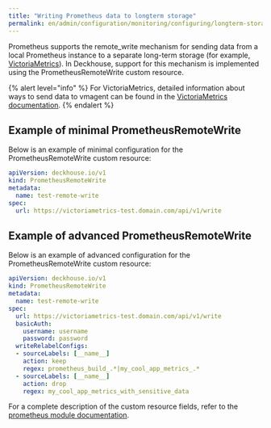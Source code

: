 ```yaml
---
title: "Writing Prometheus data to longterm storage"
permalink: en/admin/configuration/monitoring/configuring/longterm-storage.html
---
```


Prometheus supports the remote_write mechanism for sending data from a local Prometheus instance to a separate long-term storage (for example, [VictoriaMetrics](https://github.com/VictoriaMetrics/VictoriaMetrics)). In Deckhouse, support for this mechanism is implemented using the PrometheusRemoteWrite custom resource.

{% alert level="info" %}
For VictoriaMetrics, detailed information about ways to send data to vmagent can be found in the [VictoriaMetrics documentation](https://docs.victoriametrics.com/vmagent/index.html#how-to-push-data-to-vmagent).
{% endalert %}

## Example of minimal PrometheusRemoteWrite

Below is an example of minimal configuration for the PrometheusRemoteWrite custom resource:

```yaml
apiVersion: deckhouse.io/v1
kind: PrometheusRemoteWrite
metadata:
  name: test-remote-write
spec:
  url: https://victoriametrics-test.domain.com/api/v1/write
```

## Example of advanced PrometheusRemoteWrite

Below is an example of advanced configuration for the PrometheusRemoteWrite custom resource:

```yaml
apiVersion: deckhouse.io/v1
kind: PrometheusRemoteWrite
metadata:
  name: test-remote-write
spec:
  url: https://victoriametrics-test.domain.com/api/v1/write
  basicAuth:
    username: username
    password: password
  writeRelabelConfigs:
  - sourceLabels: [__name__]
    action: keep
    regex: prometheus_build_.*|my_cool_app_metrics_.*
  - sourceLabels: [__name__]
    action: drop
    regex: my_cool_app_metrics_with_sensitive_data
```

For a complete description of the custom resource fields, refer to the [prometheus module documentation](/modules/prometheus/cr.html#prometheusremotewrite).

